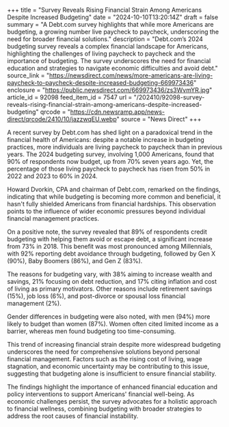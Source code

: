 +++
title = "Survey Reveals Rising Financial Strain Among Americans Despite Increased Budgeting"
date = "2024-10-10T13:20:14Z"
draft = false
summary = "A Debt.com survey highlights that while more Americans are budgeting, a growing number live paycheck to paycheck, underscoring the need for broader financial solutions."
description = "Debt.com’s 2024 budgeting survey reveals a complex financial landscape for Americans, highlighting the challenges of living paycheck to paycheck and the importance of budgeting. The survey underscores the need for financial education and strategies to navigate economic difficulties and avoid debt."
source_link = "https://newsdirect.com/news/more-americans-are-living-paycheck-to-paycheck-despite-increased-budgeting-669973436"
enclosure = "https://public.newsdirect.com/669973436/zs3WvmYR.jpg"
article_id = 92098
feed_item_id = 7547
url = "/202410/92098-survey-reveals-rising-financial-strain-among-americans-despite-increased-budgeting"
qrcode = "https://cdn.newsramp.app/news-direct/qrcode/2410/10/jazzwqEU.webp"
source = "News Direct"
+++

<p>A recent survey by Debt.com has shed light on a paradoxical trend in the financial health of Americans: despite a notable increase in budgeting practices, more individuals are living paycheck to paycheck than in previous years. The 2024 budgeting survey, involving 1,000 Americans, found that 90% of respondents now budget, up from 70% seven years ago. Yet, the percentage of those living paycheck to paycheck has risen from 50% in 2022 and 2023 to 60% in 2024.</p><p>Howard Dvorkin, CPA and chairman of Debt.com, remarked on the findings, indicating that while budgeting is becoming more common and beneficial, it hasn't fully shielded Americans from financial hardships. This observation points to the influence of wider economic pressures beyond individual financial management practices.</p><p>On a positive note, the survey revealed that 89% of respondents credit budgeting with helping them avoid or escape debt, a significant increase from 73% in 2018. This benefit was most pronounced among Millennials, with 92% reporting debt avoidance through budgeting, followed by Gen X (90%), Baby Boomers (86%), and Gen Z (83%).</p><p>The reasons for budgeting vary, with 38% aiming to increase wealth and savings, 21% focusing on debt reduction, and 17% citing inflation and cost of living as primary motivators. Other reasons include retirement savings (15%), job loss (6%), and post-divorce or spousal loss financial management (2%).</p><p>Gender differences in budgeting were also noted, with men (94%) more likely to budget than women (87%). Women often cited limited income as a barrier, whereas men found budgeting too time-consuming.</p><p>This trend of increasing financial strain despite more widespread budgeting underscores the need for comprehensive solutions beyond personal financial management. Factors such as the rising cost of living, wage stagnation, and economic uncertainty may be contributing to this issue, suggesting that budgeting alone is insufficient to ensure financial stability.</p><p>The findings highlight the importance of enhanced financial education and policy interventions to support Americans' financial well-being. As economic challenges persist, the survey advocates for a holistic approach to financial wellness, combining budgeting with broader strategies to address the root causes of financial instability.</p>